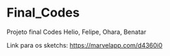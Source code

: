 # Final_Codes
Projeto final Codes
Helio, Felipe, Ohara, Benatar

Link para os sketchs:
https://marvelapp.com/d4360i0
